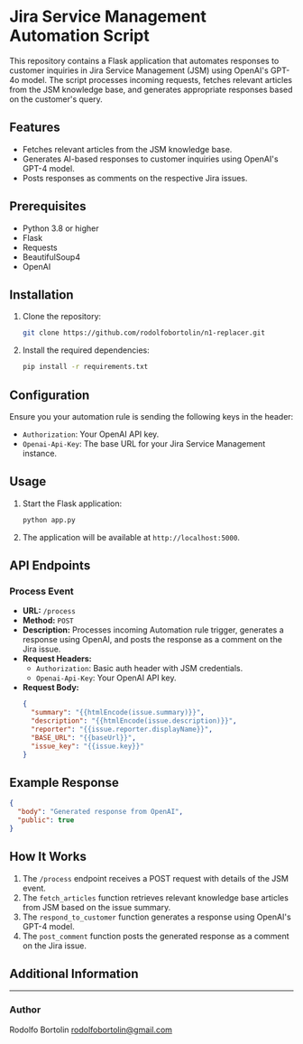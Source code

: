 
# Jira Service Management Automation Script

This repository contains a Flask application that automates responses to customer inquiries in Jira Service Management (JSM) using OpenAI's GPT-4o model. The script processes incoming requests, fetches relevant articles from the JSM knowledge base, and generates appropriate responses based on the customer's query.

## Features

- Fetches relevant articles from the JSM knowledge base.
- Generates AI-based responses to customer inquiries using OpenAI's GPT-4 model.
- Posts responses as comments on the respective Jira issues.

## Prerequisites

- Python 3.8 or higher
- Flask
- Requests
- BeautifulSoup4
- OpenAI

## Installation

1. Clone the repository:
   ```bash
   git clone https://github.com/rodolfobortolin/n1-replacer.git
   ```

2. Install the required dependencies:
   ```bash
   pip install -r requirements.txt
   ```

## Configuration

Ensure you your automation rule is sending the following keys in the header:

- `Authorization`: Your OpenAI API key.
- `Openai-Api-Key`: The base URL for your Jira Service Management instance.

## Usage

1. Start the Flask application:
   ```bash
   python app.py
   ```

2. The application will be available at `http://localhost:5000`.

## API Endpoints

### Process Event

- **URL:** `/process`
- **Method:** `POST`
- **Description:** Processes incoming Automation rule trigger, generates a response using OpenAI, and posts the response as a comment on the Jira issue.
- **Request Headers:**
  - `Authorization`: Basic auth header with JSM credentials.
  - `Openai-Api-Key`: Your OpenAI API key.
- **Request Body:**
  ```json
  {
    "summary": "{{htmlEncode(issue.summary)}}",
    "description": "{{htmlEncode(issue.description)}}",
    "reporter": "{{issue.reporter.displayName}}",
    "BASE_URL": "{{baseUrl}}",
    "issue_key": "{{issue.key}}"
  }
  ```

## Example Response

```json
{
  "body": "Generated response from OpenAI",
  "public": true
}
```

## How It Works

1. The `/process` endpoint receives a POST request with details of the JSM event.
2. The `fetch_articles` function retrieves relevant knowledge base articles from JSM based on the issue summary.
3. The `respond_to_customer` function generates a response using OpenAI's GPT-4 model.
4. The `post_comment` function posts the generated response as a comment on the Jira issue.

## Additional Information

<URL of the blogpost>

---

### Author

Rodolfo Bortolin
rodolfobortolin@gmail.com
